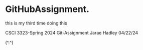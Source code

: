 # GitHubAssignment.
this is my third time doing this

CSCI 3323-Spring 2024
Git-Assignment
Jarae Hadley
04/22/24

(^.^)
